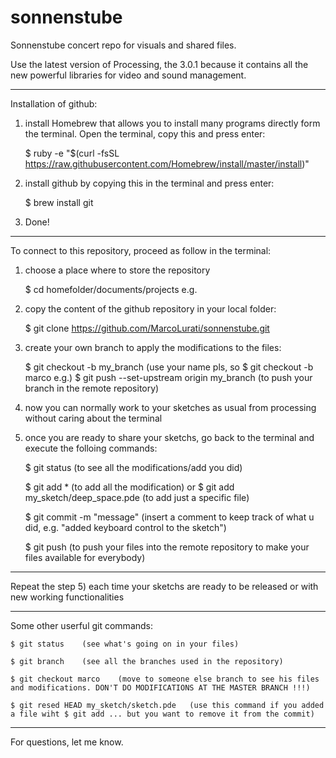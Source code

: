 # sonnenstube
Sonnenstube concert repo for visuals and shared files.

Use the latest version of Processing, the 3.0.1 because it contains all the new powerful libraries for video and sound management.

---

Installation of github:

1) install Homebrew that allows you to install many programs directly form the terminal. Open the terminal, copy this and press enter:
	
	$ ruby -e "$(curl -fsSL https://raw.githubusercontent.com/Homebrew/install/master/install)"
	
2) install github by copying this in the terminal and press enter:

	$ brew install git
	
3) Done!

---

To connect to this repository, proceed as follow in the terminal:

1) choose a place where to store the repository

    $ cd homefolder/documents/projects    e.g.
    
2) copy the content of the github repository in your local folder:

    $ git clone https://github.com/MarcoLurati/sonnenstube.git
    
3) create your own branch to apply the modifications to the files:

    $ git checkout -b my_branch   (use your name pls, so $ git checkout -b marco e.g.)
    $ git push --set-upstream origin my_branch	(to push your branch in the remote repository)
    
4) now you can normally work to your sketches as usual from processing without caring about the terminal

5) once you are ready to share your sketchs, go back to the terminal and execute the folloing commands:

  	$ git status   (to see all the modifications/add you did)
  
  	$ git add *    (to add all the modification) or  $ git add my_sketch/deep_space.pde   (to add just a specific file)
  
  	$ git commit -m "message"  (insert a comment to keep track of what u did, e.g. "added keyboard control to the sketch")
  
	$ git push   (to push your files into the remote repository to make your files available for everybody)
  

---

Repeat the step 5) each time your sketchs are ready to be released or with new working functionalities

---

Some other userful git commands:

	$ git status    (see what's going on in your files)

	$ git branch    (see all the branches used in the repository)

	$ git checkout marco    (move to someone else branch to see his files and modifications. DON'T DO MODIFICATIONS AT THE MASTER BRANCH !!!)

	$ git resed HEAD my_sketch/sketch.pde   (use this command if you added a file wiht $ git add ... but you want to remove it from the commit)

---

For questions, let me know.

